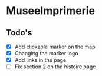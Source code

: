 # MuseeImprimerie

## Todo's 

- [x] Add clickable marker on the map
- [x] Changing the marker logo
- [x] Add links in the page
- [ ] Fix section 2 on the histoire page
